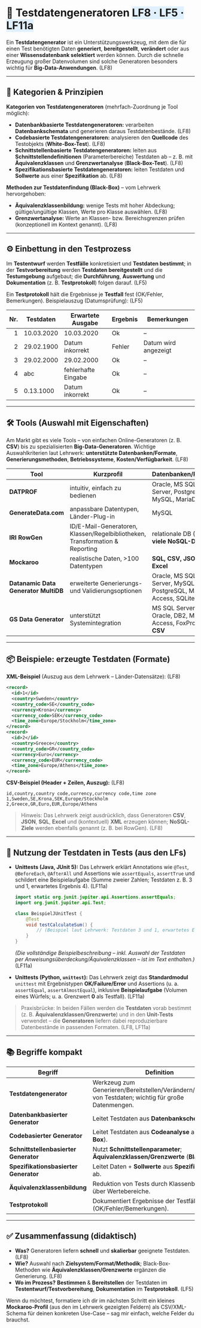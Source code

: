 # 🧪 Testdatengeneratoren <span style="background:#e0f0ff;">LF8 · LF5 · LF11a</span>

Ein **Testdatengenerator** ist ein Unterstützungswerkzeug, mit dem die für einen Test benötigten Daten **generiert**, **bereitgestellt**, **verändert** oder aus einer **Wissensdatenbank selektiert** werden können. Durch die schnelle Erzeugung großer Datenvolumen sind solche Generatoren besonders wichtig für **Big-Data-Anwendungen**. (LF8) 

---

## 🧩 Kategorien & Prinzipien

**Kategorien von Testdatengeneratoren** (mehrfach-Zuordnung je Tool möglich):

* **Datenbankbasierte Testdatengeneratoren:** verarbeiten **Datenbankschemata** und generieren daraus Testdatenbestände. (LF8) 
* **Codebasierte Testdatengeneratoren:** analysieren den **Quellcode** des Testobjekts (**White-Box-Test**). (LF8) 
* **Schnittstellenbasierte Testdatengeneratoren:** leiten aus **Schnittstellendefinitionen** (Parameterbereiche) Testdaten ab – z. B. mit **Äquivalenzklassen** und **Grenzwertanalyse** (**Black-Box-Test**). (LF8) 
* **Spezifikationsbasierte Testdatengeneratoren:** leiten Testdaten und **Sollwerte** aus einer **Spezifikation** ab. (LF8) 

**Methoden zur Testdatenfindung (Black-Box)** – vom Lehrwerk hervorgehoben:

* **Äquivalenzklassenbildung:** wenige Tests mit hoher Abdeckung; gültige/ungültige Klassen, Werte pro Klasse auswählen. (LF8) 
* **Grenzwertanalyse:** Werte an Klassen- bzw. Bereichsgrenzen prüfen (konzeptionell im Kontext genannt). (LF8) 

---

## ⚙️ Einbettung in den Testprozess

Im **Testentwurf** werden **Testfälle** konkretisiert und **Testdaten bestimmt**; in der **Testvorbereitung** werden **Testdaten bereitgestellt** und die **Testumgebung** aufgebaut; die **Durchführung**, **Auswertung** und **Dokumentation** (z. B. **Testprotokoll**) folgen darauf. (LF5) 

Ein **Testprotokoll** hält die Ergebnisse je **Testfall** fest (OK/Fehler, Bemerkungen). Beispielauszug (Datumsprüfung): (LF5) 

| Nr. | **Testdaten** | **Erwartete Ausgabe** | **Ergebnis** | **Bemerkungen**      |
| --: | ------------- | --------------------- | ------------ | -------------------- |
|   1 | 10.03.2020    | 10.03.2020            | Ok           | –                    |
|   2 | 29.02.1900    | Datum inkorrekt       | Fehler       | Datum wird angezeigt |
|   3 | 29.02.2000    | 29.02.2000            | Ok           | –                    |
|   4 | abc           | fehlerhafte Eingabe   | Ok           | –                    |
|   5 | 0.13.1000     | Datum inkorrekt       | Ok           | –                    |

---

## 🛠️ Tools (Auswahl mit Eigenschaften)

Am Markt gibt es viele Tools – von einfachen Online-Generatoren (z. B. **CSV**) bis zu spezialisierten **Big-Data-Generatoren**. Wichtige Auswahlkriterien laut Lehrwerk: **unterstützte Datenbanken/Formate**, **Generierungsmethoden**, **Betriebssysteme**, **Kosten/Verfügbarkeit**. (LF8) 

| **Tool**                             | **Kurzprofil**                                                               | **Datenbanken/Formate**                                       | **Hinweis**                     |
| ------------------------------------ | ---------------------------------------------------------------------------- | ------------------------------------------------------------- | ------------------------------- |
| **DATPROF**                          | intuitiv, einfach zu bedienen                                                | Oracle, MS SQL Server, PostgreSQL, MySQL, MariaDB             | privat kostenlos nutzbar (LF8)  |
| **GenerateData.com**                 | anpassbare Datentypen, Länder-Plug-in                                        | MySQL                                                         | kostenlos (LF8)                 |
| **IRI RowGen**                       | ID/E-Mail-Generatoren, Klassen/Regelbibliotheken, Transformation & Reporting | relationale DB (JDBC), **viele NoSQL-DBs**                    | teils kostenlos nutzbar (LF8)   |
| **Mockaroo**                         | realistische Daten, >100 Datentypen                                          | **SQL, CSV, JSON, Excel**                                     | kostenlos nutzbar (LF8)         |
| **Datanamic Data Generator MultiDB** | erweiterte Generierungs- und Validierungsoptionen                            | Oracle, MS SQL Server, MySQL, PostgreSQL, MS Access, SQLite   | kostenpflichtig (LF8)           |
| **GS Data Generator**                | unterstützt Systemintegration                                                | MS SQL Server, Oracle, DB2, MS Access, FoxPro; **Excel, CSV** | kostenlos nutzbar (LF8)         |

---

## 📦 Beispiele: erzeugte Testdaten (Formate)

**XML-Beispiel** (Auszug aus dem Lehrwerk – Länder-Datensätze): (LF8) 

```xml
<record>
  <id>1</id>
  <country>Sweden</country>
  <country_code>SE</country_code>
  <currency>Krona</currency>
  <currency_code>SEK</currency_code>
  <time_zone>Europe/Stockholm</time_zone>
</record>
<record>
  <id>2</id>
  <country>Greece</country>
  <country_code>GR</country_code>
  <currency>Euro</currency>
  <currency_code>EUR</currency_code>
  <time_zone>Europe/Athens</time_zone>
</record>
```

**CSV-Beispiel (Header + Zeilen, Auszug):** (LF8) 

```csv
id,country,country code,currency,currency code,time zone
1,Sweden,SE,Krona,SEK,Europe/Stockholm
2,Greece,GR,Euro,EUR,Europe/Athens
```

> Hinweis: Das Lehrwerk zeigt ausdrücklich, dass Generatoren **CSV**, **JSON**, **SQL**, **Excel** und (kontextuell) **XML** erzeugen können; **NoSQL-Ziele** werden ebenfalls genannt (z. B. bei RowGen). (LF8) 

---

## 🧪 Nutzung der Testdaten in Tests (aus den LFs)

* **Unittests (Java, JUnit 5):** Das Lehrwerk erklärt Annotations wie `@Test`, `@BeforeEach`, `@AfterAll` und Assertions wie `assertEquals`, `assertTrue` und schildert eine Beispielaufgabe (Summe zweier Zahlen; Testdaten z. B. 3 und 1, erwartetes Ergebnis 4). (LF11a) 

  ```java
  import static org.junit.jupiter.api.Assertions.assertEquals;
  import org.junit.jupiter.api.Test;

  class BeispielJUnitTest {
      @Test
      void testCalculateSum() {
          // (Beispiel laut Lehrwerk: Testdaten 3 und 1, erwartetes Ergebnis 4)
      }
  }
  ```

  *(Die vollständige Beispielbeschreibung – inkl. Auswahl der Testdaten per Anweisungsüberdeckung/Äquivalenzklassen – ist im Text enthalten.)* (LF11a) 

* **Unittests (Python, `unittest`):** Das Lehrwerk zeigt das **Standardmodul** `unittest` mit Ergebnistypen **OK/Failure/Error** und Assertions (u. a. `assertEqual`, `assertAlmostEqual`), inklusive **Beispielaufgabe** (Volumen eines Würfels; u. a. Grenzwert **0** als Testfall). (LF11a) 

> Praxisbrücke: In beiden Fällen werden die **Testdaten** vorab bestimmt (z. B. **Äquivalenzklassen/Grenzwerte**) und in den **Unit-Tests** verwendet – die **Generatoren** liefern dabei reproduzierbare Datenbestände in passenden Formaten. (LF8, LF11a) 

---

## 📚 Begriffe kompakt

| **Begriff**                           | **Definition**                                                                                            | **Quelle** |
| ------------------------------------- | --------------------------------------------------------------------------------------------------------- | ---------- |
| **Testdatengenerator**                | Werkzeug zum Generieren/Bereitstellen/Verändern/Selektieren von Testdaten; wichtig für große Datenmengen. | LF8        |
| **Datenbankbasierter Generator**      | Leitet Testdaten aus **Datenbankschemata** ab.                                                            | LF8        |
| **Codebasierter Generator**           | Leitet Testdaten aus **Codeanalyse** ab (**White-Box**).                                                  | LF8        |
| **Schnittstellenbasierter Generator** | Nutzt **Schnittstellenparameter**; **Äquivalenzklassen/Grenzwerte** (**Black-Box**).                      | LF8        |
| **Spezifikationsbasierter Generator** | Leitet Daten + **Sollwerte** aus **Spezifikationen** ab.                                                  | LF8        |
| **Äquivalenzklassenbildung**          | Reduktion von Tests durch Klassenbildung über Wertebereiche.                                              | LF8        |
| **Testprotokoll**                     | Dokumentiert Ergebnisse der Testfälle (OK/Fehler/Bemerkungen).                                            | LF5        |

---

## ✅ Zusammenfassung (didaktisch)

* **Was?** Generatoren liefern **schnell** und **skalierbar** geeignete Testdaten. (LF8) 
* **Wie?** Auswahl nach **Zielsystem/Format/Methodik**; Black-Box-Methoden wie **Äquivalenzklassen/Grenzwerte** ergänzen die Generierung. (LF8) 
* **Wo im Prozess?** **Bestimmen** & **Bereitstellen** der Testdaten im **Testentwurf/Testvorbereitung**, **Dokumentation** im **Testprotokoll**. (LF5) 

Wenn du möchtest, formatiere ich dir im nächsten Schritt ein kleines **Mockaroo-Profil** (aus den im Lehrwerk gezeigten Feldern) als CSV/XML-Schema für deinen konkreten Use-Case – sag mir einfach, welche Felder du brauchst.
